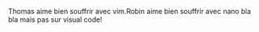 Thomas aime bien souffrir avec vim.Robin aime bien souffrir avec nano bla bla mais pas 
sur visual code!

